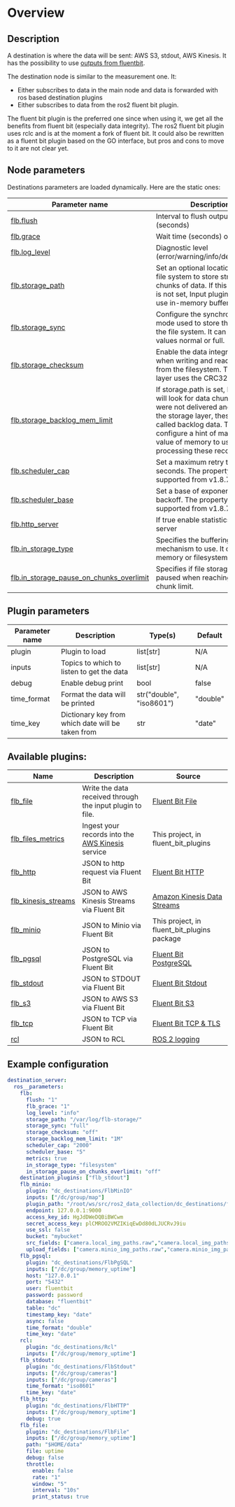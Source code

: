 # Overview

## Description
A destination is where the data will be sent: AWS S3, stdout, AWS Kinesis. It has the possibility to use [outputs from fluentbit](https://docs.fluentbit.io/manual/pipeline/outputs).

The destination node is similar to the measurement one. It:
* Either subscribes to data in the main node and data is forwarded with ros based destination plugins
* Either subscribes to data from the ros2 fluent bit plugin.

The fluent bit plugin is the preferred one since when using it, we get all the benefits from fluent bit (especially data integrity). The ros2 fluent bit plugin uses rclc and is at the moment a fork of fluent bit. It could also be rewritten as a fluent bit plugin based on the GO interface, but pros and cons to move to it are not clear yet.


## Node parameters

Destinations parameters are loaded dynamically. Here are the static ones:

| Parameter name                                                                                                                                | Description                                                                                                                                                                                                                                           | Type(s) | Default                 |
| --------------------------------------------------------------------------------------------------------------------------------------------- | ----------------------------------------------------------------------------------------------------------------------------------------------------------------------------------------------------------------------------------------------------- | ------- | ----------------------- |
| [flb.flush](https://docs.fluentbit.io/manual/v/1.3/service)                                                                                   | Interval to flush output (seconds)                                                                                                                                                                                                                    | str     | "1"                     |
| [flb.grace](https://docs.fluentbit.io/manual/v/1.3/service)                                                                                   | Wait time (seconds) on exit                                                                                                                                                                                                                           | str     | "1"                     |
| [flb.log_level](https://docs.fluentbit.io/manual/v/1.3/service)                                                                               | Diagnostic level (error/warning/info/debug/trace)                                                                                                                                                                                                     | str     | "info"                  |
| [flb.storage_path](https://docs.fluentbit.io/manual/administration/buffering-and-storage)                                                     | Set an optional location in the file system to store streams and chunks of data. If this parameter is not set, Input plugins can only use in-memory buffering.                                                                                        | str     | "/var/log/flb-storage/" |
| [flb.storage_sync](https://docs.fluentbit.io/manual/administration/buffering-and-storage)                                                     | Configure the synchronization mode used to store the data into the file system. It can take the values normal or full.                                                                                                                                | str     | "normal"                |
| [flb.storage_checksum](https://docs.fluentbit.io/manual/administration/buffering-and-storage)                                                 | Enable the data integrity check when writing and reading data from the filesystem. The storage layer uses the CRC32 algorithm.                                                                                                                        | str     | "off"                   |
| [flb.storage_backlog_mem_limit](https://docs.fluentbit.io/manual/administration/buffering-and-storage)                                        | If storage.path is set, Fluent Bit will look for data chunks that were not delivered and are still in the storage layer, these are called backlog data. This option configure a hint of maximum value of memory to use when processing these records. | str     | "5M"                    |
| [flb.scheduler_cap](https://docs.fluentbit.io/manual/administration/scheduling-and-retries)                                                   | Set a maximum retry time in seconds. The property is supported from v1.8.7.                                                                                                                                                                           | str     | "2000"                  |
| [flb.scheduler_base](https://docs.fluentbit.io/manual/administration/scheduling-and-retries)                                                  | Set a base of exponential backoff. The property is supported from v1.8.7.                                                                                                                                                                             | str     | "5"                     |
| [flb.http_server](https://docs.fluentbit.io/manual/administration/buffering-and-storage)                                                      | If true enable statistics HTTP server                                                                                                                                                                                                                 | bool    | false                   |
| [flb.in_storage_type](https://docs.fluentbit.io/manual/administration/buffering-and-storage#input-section-configuration)                      | Specifies the buffering mechanism to use. It can be memory or filesystem.                                                                                                                                                                             | str     | "filesystem"            |
| [flb.in_storage_pause_on_chunks_overlimit](https://docs.fluentbit.io/manual/administration/buffering-and-storage#input-section-configuration) | Specifies if file storage is to be paused when reaching the chunk limit.                                                                                                                                                                              | str     | "off"                   |


## Plugin parameters

| Parameter name | Description                                       | Type(s)                  | Default  |
| -------------- | ------------------------------------------------- | ------------------------ | -------- |
| plugin         | Plugin to load                                    | list\[str\]              | N/A      |
| inputs         | Topics to which to listen to get the data         | list\[str\]              | N/A      |
| debug          | Enable debug print                                | bool                     | false    |
| time_format    | Format the data will be printed                   | str("double", "iso8601") | "double" |
| time_key       | Dictionary key from which date will be taken from | str                      | "date"   |

## Available plugins:

| Name                                                              | Description                                                                                      | Source                                                                                                 |
| ----------------------------------------------------------------- | ------------------------------------------------------------------------------------------------ | ------------------------------------------------------------------------------------------------------ |
| [flb_file](./destinations/flb_file.md)                            | Write the data received through the input plugin to file.                                        | [Fluent Bit File](https://docs.fluentbit.io/manual/pipeline/outputs/file)                              |
| [flb_files_metrics](./destinations/flb_files_metrics.md)          | Ingest your records into the [AWS Kinesis](https://aws.amazon.com/kinesis/data-streams/) service | This project, in fluent_bit_plugins                                                                    |
| [flb_http](./destinations/flb_http.md)                            | JSON to http request via Fluent Bit                                                              | [Fluent Bit HTTP](https://docs.fluentbit.io/manual/pipeline/outputs/http)                              |
| [flb_kinesis_streams](./destinations/flb_kinesis_data_streams.md) | JSON to AWS Kinesis Streams via Fluent Bit                                                       | [Amazon Kinesis Data Streams](https://docs.fluentbit.io/manual/pipeline/outputs/kinesis)               |
| [flb_minio](./destinations/flb_minio.md)                          | JSON to Minio via Fluent Bit                                                                     | This project, in fluent_bit_plugins package                                                            |
| [flb_pgsql](./destinations/flb_pgsql.md)                          | JSON to PostgreSQL via Fluent Bit                                                                | [Fluent Bit PostgreSQL](https://docs.fluentbit.io/manual/pipeline/outputs/postgresql)                  |
| [flb_stdout](./destinations/flb_stdout.md)                        | JSON to STDOUT via Fluent Bit                                                                    | [Fluent Bit Stdout](https://docs.fluentbit.io/manual/pipeline/outputs/standard-output)                 |
| [flb_s3](./destinations/flb_s3.md)                                | JSON to AWS S3 via Fluent Bit                                                                    | [Fluent Bit S3](https://docs.fluentbit.io/manual/pipeline/outputs/s3)                                  |
| [flb_tcp](./destinations/flb_tcp.md)                              | JSON to TCP via Fluent Bit                                                                       | [Fluent Bit TCP & TLS](https://docs.fluentbit.io/manual/pipeline/outputs/tcp-and-tls)                  |
| [rcl](./destinations/rcl.md)                                      | JSON to RCL                                                                                      | [ROS 2 logging](https://docs.ros.org/en/rolling/Tutorials/Demos/Logging-and-logger-configuration.html) |


## Example configuration

```yaml
destination_server:
  ros__parameters:
    flb:
      flush: "1"
      flb_grace: "1"
      log_level: "info"
      storage_path: "/var/log/flb-storage/"
      storage_sync: "full"
      storage_checksum: "off"
      storage_backlog_mem_limit: "1M"
      scheduler_cap: "2000"
      scheduler_base: "5"
      metrics: true
      in_storage_type: "filesystem"
      in_storage_pause_on_chunks_overlimit: "off"
    destination_plugins: ["flb_stdout"]
    flb_minio:
      plugin: "dc_destinations/FlbMinIO"
      inputs: ["/dc/group/map"]
      plugin_path: "/root/ws/src/ros2_data_collection/dc_destinations/flb_plugins/lib/flb-out_minio.so"
      endpoint: 127.0.0.1:9000
      access_key_id: HgJdDWeDQBiBWCwm
      secret_access_key: plCMROO2VMZIKiqEwDd80dLJUCRvJ9iu
      use_ssl: false
      bucket: "mybucket"
      src_fields: ["camera.local_img_paths.raw","camera.local_img_paths.rotated", "map.local_map_paths.yaml", "map.local_map_paths.pgm"]
      upload_fields: ["camera.minio_img_paths.raw","camera.minio_img_paths.rotated", "map.minio_map_paths.yaml", "map.minio_map_paths.pgm"]
    flb_pgsql:
      plugin: "dc_destinations/FlbPgSQL"
      inputs: ["/dc/group/memory_uptime"]
      host: "127.0.0.1"
      port: "5432"
      user: fluentbit
      password: password
      database: "fluentbit"
      table: "dc"
      timestamp_key: "date"
      async: false
      time_format: "double"
      time_key: "date"
    rcl:
      plugin: "dc_destinations/Rcl"
      inputs: ["/dc/group/memory_uptime"]
    flb_stdout:
      plugin: "dc_destinations/FlbStdout"
      inputs: ["/dc/group/cameras"]
      inputs: ["/dc/group/cameras"]
      time_format: "iso8601"
      time_key: "date"
    flb_http:
      plugin: "dc_destinations/FlbHTTP"
      inputs: ["/dc/group/memory_uptime"]
      debug: true
    flb_file:
      plugin: "dc_destinations/FlbFile"
      inputs: ["/dc/group/memory_uptime"]
      path: "$HOME/data"
      file: uptime
      debug: false
      throttle:
        enable: false
        rate: "1"
        window: "5"
        interval: "10s"
        print_status: true
```
